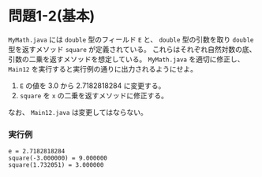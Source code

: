 # 問題1-2(基本)

`MyMath.java` には `double` 型のフィールド `E` と、 `double` 型の引数を取り `double` 型を返すメソッド `square` が定義されている。
これらはそれぞれ自然対数の底、引数の二乗を返すメソッドを想定している。
`MyMath.java` を適切に修正し、 `Main12` を実行すると実行例の通りに出力されるようにせよ。

1. `E` の値を 3.0 から 2.7182818284 に変更する。
2. `square` を `x` の二乗を返すメソッドに修正する。

なお、 `Main12.java` は変更してはならない。

### 実行例
    e = 2.7182818284
    square(-3.000000) = 9.000000
    square(1.732051) = 3.000000
